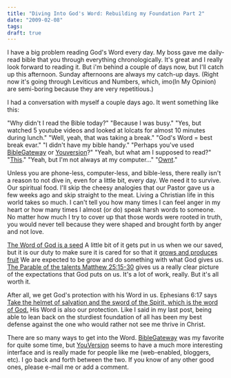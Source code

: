 ```yaml
---
title: "Diving Into God's Word: Rebuilding my Foundation Part 2"
date: "2009-02-08"
tags:
draft: true
---
```


I have a big problem reading God's Word every day.  My boss gave me daily-read bible that you through everything chronologically.  It's great and I really look forward to reading it.  But i'm behind a couple of days now, but I'll catch up this afternoon.  Sunday afternoons are always my catch-up days.  (Right now it's going through Leviticus and Numbers, which, imo(In My Opinion) are semi-boring because they are very repetitious.)

I had a conversation with myself a couple days ago.  It went something like this:

"Why didn't I read the Bible today?"
"Because I was busy."
"Yes, but watched 5 youtube videos and looked at lolcats for almost 10 minutes during lunch."
"Well, yeah, that was taking a break."
"God's Word = best break evar."
"I didn't have my bible handy."
"Perhaps you've used [BibleGateway](http://biblegateway.com/) or [Youversion](http://youversion.com/)?"
"Yeah, but what am I supposed to read?"
"[This](http://youversion.com/1yearbible)."
"Yeah, but I'm not always at my computer..."
"[Ownt](http://youversion.com/iphone)."

Unless you are phone-less, computer-less, and bible-less, there really isn't a reason to not dive in, even for a little bit, every day.  We need it to survive.  Our spiritual food.  I'll skip the cheesy analogies that our Pastor gave us a few weeks ago and skip straight to the meat.  Living a Christian life in this world takes so much.  I can't tell you how many times I can feel anger in my heart or how many times I almost (or do) speak harsh words to someone.  No matter how much I try to cover up that those words were rooted in truth, you would never tell because they were shaped and brought forth by anger and not love.

[The Word of God is a seed](http://www.biblegateway.com/passage/?book_id=49&chapter=8&version=31.)  A little bit of it gets put in us when we our saved, but it is our duty to make sure it is cared for so that it [grows and produces fruit](http://www.biblegateway.com/passage/?book_id=50&chapter=15&version=31.)  We are expected to be grow and do something with what God gives us.  [The Parable of the talents Matthew 25:15-30](http://www.biblegateway.com/passage/?book_id=47&chapter=25&version=31) gives us a really clear picture of the expectations that God puts on us.  It's a lot of work, really.  But it's all worth it.

After all, we get God's protection with his Word in us.  Ephesians 6:17 says [Take the helmet of salvation and the sword of the Spirit, which is the word of God.](http://www.biblegateway.com/passage/?book_id=56&chapter=6&version=31.)  His Word is also our protection.  Like I said in my last post, being able to lean back on the sturdiest foundation of all has been my best defense against the one who would rather not see me thrive in Christ.

There are so many ways to get into the Word.  [BibleGateway](http://biblegateway.com/) was my favorite for quite some time, but [YouVersion](http://youversion.com/) seems to have a much more interesting interface and is really made for people like me (web-enabled, bloggers, etc).  I go back and forth between the two.  If you know of any other good ones, please e-mail me or add a comment.
